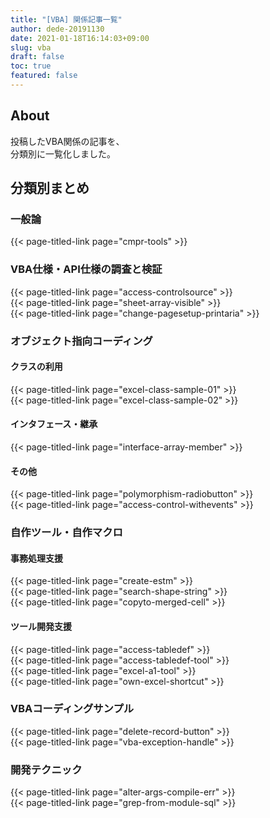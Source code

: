 ```yaml
---
title: "[VBA] 関係記事一覧"
author: dede-20191130
date: 2021-01-18T16:14:03+09:00
slug: vba
draft: false
toc: true
featured: false
---
```


## About

投稿したVBA関係の記事を、  
分類別に一覧化しました。

## 分類別まとめ

### 一般論
<span></span>
{{< page-titled-link page="cmpr-tools" >}}  

### VBA仕様・API仕様の調査と検証

{{< page-titled-link page="access-controlsource" >}}  
{{< page-titled-link page="sheet-array-visible" >}}  
{{< page-titled-link page="change-pagesetup-printaria" >}}  

### オブジェクト指向コーディング

#### クラスの利用

{{< page-titled-link page="excel-class-sample-01" >}}  
{{< page-titled-link page="excel-class-sample-02" >}}  

#### インタフェース・継承
<span></span>
{{< page-titled-link page="interface-array-member" >}}  

#### その他

{{< page-titled-link page="polymorphism-radiobutton" >}}  
{{< page-titled-link page="access-control-withevents" >}}  


### 自作ツール・自作マクロ

#### 事務処理支援

{{< page-titled-link page="create-estm" >}}  
{{< page-titled-link page="search-shape-string" >}}  
{{< page-titled-link page="copyto-merged-cell" >}}  

#### ツール開発支援

{{< page-titled-link page="access-tabledef" >}}  
{{< page-titled-link page="access-tabledef-tool" >}}  
{{< page-titled-link page="excel-a1-tool" >}}  
{{< page-titled-link page="own-excel-shortcut" >}}  


### VBAコーディングサンプル

{{< page-titled-link page="delete-record-button" >}}  
{{< page-titled-link page="vba-exception-handle" >}}  

 ### 開発テクニック

 {{< page-titled-link page="alter-args-compile-err" >}}  
 {{< page-titled-link page="grep-from-module-sql" >}}  